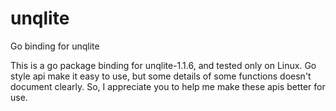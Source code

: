 unqlite
=======

Go binding for unqlite

This is a go package binding for unqlite-1.1.6, and tested only on Linux.
Go style api make it easy to use, but some details of some functions doesn't document clearly.
So, I appreciate you to help me make these apis better for use.
